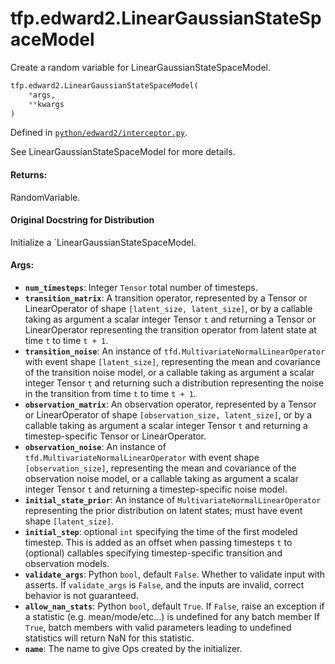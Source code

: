 <div itemscope itemtype="http://developers.google.com/ReferenceObject">
<meta itemprop="name" content="tfp.edward2.LinearGaussianStateSpaceModel" />
<meta itemprop="path" content="Stable" />
</div>

# tfp.edward2.LinearGaussianStateSpaceModel

Create a random variable for LinearGaussianStateSpaceModel.

``` python
tfp.edward2.LinearGaussianStateSpaceModel(
    *args,
    **kwargs
)
```



Defined in [`python/edward2/interceptor.py`](https://github.com/tensorflow/probability/tree/master/tensorflow_probability/python/edward2/interceptor.py).

<!-- Placeholder for "Used in" -->

See LinearGaussianStateSpaceModel for more details.

#### Returns:

RandomVariable.


#### Original Docstring for Distribution

Initialize a `LinearGaussianStateSpaceModel.

#### Args:


* <b>`num_timesteps`</b>: Integer `Tensor` total number of timesteps.
* <b>`transition_matrix`</b>: A transition operator, represented by a Tensor or
  LinearOperator of shape `[latent_size, latent_size]`, or by a
  callable taking as argument a scalar integer Tensor `t` and
  returning a Tensor or LinearOperator representing the transition
  operator from latent state at time `t` to time `t + 1`.
* <b>`transition_noise`</b>: An instance of
  `tfd.MultivariateNormalLinearOperator` with event shape
  `[latent_size]`, representing the mean and covariance of the
  transition noise model, or a callable taking as argument a
  scalar integer Tensor `t` and returning such a distribution
  representing the noise in the transition from time `t` to time `t + 1`.
* <b>`observation_matrix`</b>: An observation operator, represented by a Tensor
  or LinearOperator of shape `[observation_size, latent_size]`,
  or by a callable taking as argument a scalar integer Tensor
  `t` and returning a timestep-specific Tensor or
  LinearOperator.
* <b>`observation_noise`</b>: An instance of
  `tfd.MultivariateNormalLinearOperator` with event shape
  `[observation_size]`, representing the mean and covariance of
  the observation noise model, or a callable taking as argument
  a scalar integer Tensor `t` and returning a timestep-specific
  noise model.
* <b>`initial_state_prior`</b>: An instance of `MultivariateNormalLinearOperator`
  representing the prior distribution on latent states; must
  have event shape `[latent_size]`.
* <b>`initial_step`</b>: optional `int` specifying the time of the first
  modeled timestep.  This is added as an offset when passing
  timesteps `t` to (optional) callables specifying
  timestep-specific transition and observation models.
* <b>`validate_args`</b>: Python `bool`, default `False`. Whether to validate input
  with asserts. If `validate_args` is `False`, and the inputs are
  invalid, correct behavior is not guaranteed.
* <b>`allow_nan_stats`</b>: Python `bool`, default `True`. If `False`, raise an
  exception if a statistic (e.g. mean/mode/etc...) is undefined for any
  batch member If `True`, batch members with valid parameters leading to
  undefined statistics will return NaN for this statistic.
* <b>`name`</b>: The name to give Ops created by the initializer.